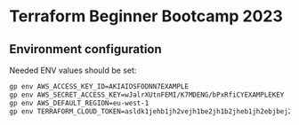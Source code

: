 # Terraform Beginner Bootcamp 2023

## Environment configuration

Needed ENV values should be set:

```bash
gp env AWS_ACCESS_KEY_ID=AKIAIOSFODNN7EXAMPLE
gp env AWS_SECRET_ACCESS_KEY=wJalrXUtnFEMI/K7MDENG/bPxRfiCYEXAMPLEKEY
gp env AWS_DEFAULT_REGION=eu-west-1
gp env TERRAFORM_CLOUD_TOKEN=asldk1jehb1jh2vejh1be2jh1b2jheb1jh2ebjbej2bej21
```
